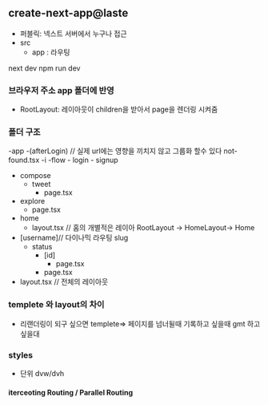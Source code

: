 ##  create-next-app@laste
  
- 퍼블릭: 넥스트 서버에서 누구나 접근 
- src 
    - app :  라우팅


next dev
npm run dev


### 브라우저 주소 app 폴더에 반영
- RootLayout: 레이아웃이 children을 받아서 page을 렌더링 시켜줌
  

### 폴더 구조
-app
  -(afterLogin) // 실제 url에는 영향을 끼치지 않고 그룹화 할수 있다
  not-found.tsx
 -i
  -flow
    - login
    - signup
 - compose
   - tweet
     - page.tsx
 - explore
   - page.tsx
 - home
   - layout.tsx // 홈의 개별적은 레이아  RootLayout -> HomeLayout-> Home
 - [username]// 다이나믹 라우팅 slug
   - status
     - [id]
       - page.tsx
     - page.tsx
 - layout.tsx // 전체의 레이아웃

### templete 와 layout의 차이
- 리랜더링이 되구 싶으면 templete=> 페이지를 넘너뒬때 기록하고 싶을때 gmt 하고 싶을대 
 
### styles
- 단위 dvw/dvh

#### iterceoting Routing /  Parallel Routing
